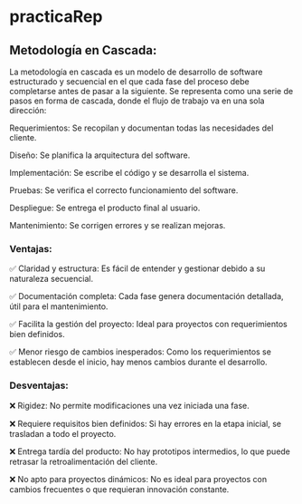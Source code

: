 # practicaRep
## Metodología en Cascada:
La metodología en cascada es un modelo de desarrollo de software estructurado y secuencial en el que cada fase del proceso debe completarse antes de pasar a la siguiente. Se representa como una serie de pasos en forma de cascada, donde el flujo de trabajo va en una sola dirección:

Requerimientos: Se recopilan y documentan todas las necesidades del cliente.

Diseño: Se planifica la arquitectura del software.

Implementación: Se escribe el código y se desarrolla el sistema.

Pruebas: Se verifica el correcto funcionamiento del software.

Despliegue: Se entrega el producto final al usuario.

Mantenimiento: Se corrigen errores y se realizan mejoras.

### Ventajas:
✅ Claridad y estructura: Es fácil de entender y gestionar debido a su naturaleza secuencial.

✅ Documentación completa: Cada fase genera documentación detallada, útil para el mantenimiento.

✅ Facilita la gestión del proyecto: Ideal para proyectos con requerimientos bien definidos.

✅ Menor riesgo de cambios inesperados: Como los requerimientos se establecen desde el inicio, hay menos cambios durante el desarrollo.

### Desventajas:
❌ Rigidez: No permite modificaciones una vez iniciada una fase.

❌ Requiere requisitos bien definidos: Si hay errores en la etapa inicial, se trasladan a todo el proyecto.

❌ Entrega tardía del producto: No hay prototipos intermedios, lo que puede retrasar la retroalimentación del cliente.

❌ No apto para proyectos dinámicos: No es ideal para proyectos con cambios frecuentes o que requieran innovación constante.
